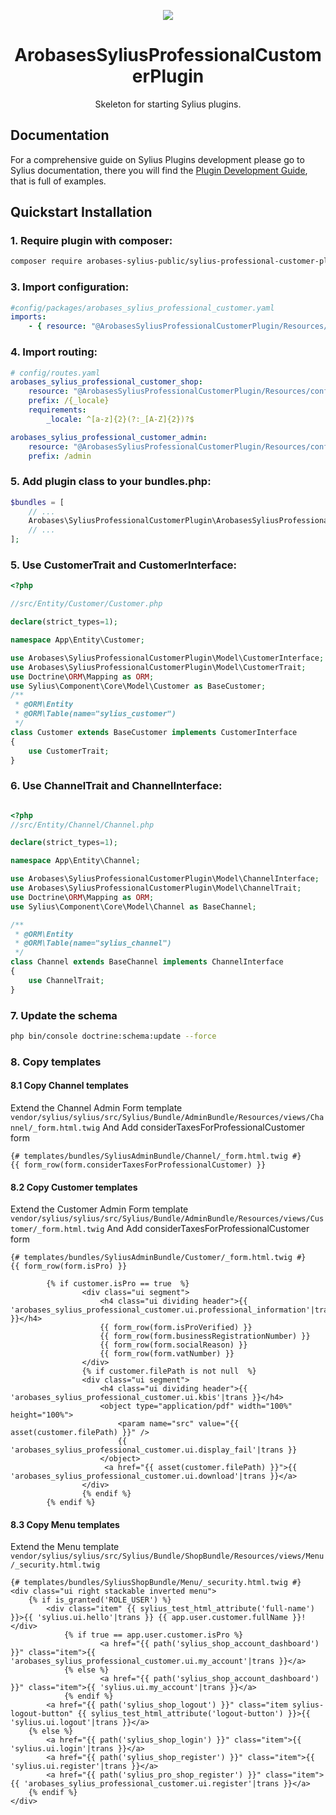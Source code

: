 <p align="center">
    <a href="https://sylius.com" target="_blank">
        <img src="https://demo.sylius.com/assets/shop/img/logo.png" />
    </a>
</p>

<h1 align="center">ArobasesSyliusProfessionalCustomerPlugin</h1>

<p align="center">Skeleton for starting Sylius plugins.</p>

## Documentation

For a comprehensive guide on Sylius Plugins development please go to Sylius documentation,
there you will find the <a href="https://docs.sylius.com/en/latest/plugin-development-guide/index.html">Plugin Development Guide</a>, that is full of examples.

## Quickstart Installation

### 1. Require plugin with composer:
```sh
composer require arobases-sylius-public/sylius-professional-customer-plugin
```
### 3. Import configuration:
```yml
#config/packages/arobases_sylius_professional_customer.yaml
imports:
    - { resource: "@ArobasesSyliusProfessionalCustomerPlugin/Resources/config/config.yaml" }
```

### 4. Import routing:
```yml
# config/routes.yaml
arobases_sylius_professional_customer_shop:
    resource: "@ArobasesSyliusProfessionalCustomerPlugin/Resources/config/shop_routing.yml"
    prefix: /{_locale}
    requirements:
        _locale: ^[a-z]{2}(?:_[A-Z]{2})?$

arobases_sylius_professional_customer_admin:
    resource: "@ArobasesSyliusProfessionalCustomerPlugin/Resources/config/admin_routing.yml"
    prefix: /admin

```
### 5. Add plugin class to your bundles.php:
```php
$bundles = [
    // ...
    Arobases\SyliusProfessionalCustomerPlugin\ArobasesSyliusProfessionalCustomerPlugin::class => ['all' => true],
    // ...
];
```
### 5. Use CustomerTrait and CustomerInterface:
```php
<?php

//src/Entity/Customer/Customer.php

declare(strict_types=1);

namespace App\Entity\Customer;

use Arobases\SyliusProfessionalCustomerPlugin\Model\CustomerInterface;
use Arobases\SyliusProfessionalCustomerPlugin\Model\CustomerTrait;
use Doctrine\ORM\Mapping as ORM;
use Sylius\Component\Core\Model\Customer as BaseCustomer;
/**
 * @ORM\Entity
 * @ORM\Table(name="sylius_customer")
 */
class Customer extends BaseCustomer implements CustomerInterface
{
    use CustomerTrait;
}

```
### 6. Use ChannelTrait and ChannelInterface:

```php

<?php
//src/Entity/Channel/Channel.php

declare(strict_types=1);

namespace App\Entity\Channel;

use Arobases\SyliusProfessionalCustomerPlugin\Model\ChannelInterface;
use Arobases\SyliusProfessionalCustomerPlugin\Model\ChannelTrait;
use Doctrine\ORM\Mapping as ORM;
use Sylius\Component\Core\Model\Channel as BaseChannel;

/**
 * @ORM\Entity
 * @ORM\Table(name="sylius_channel")
 */
class Channel extends BaseChannel implements ChannelInterface
{
    use ChannelTrait;
}
```
### 7. Update the schema

```bash
php bin/console doctrine:schema:update --force
```
### 8. Copy templates

#### 8.1 Copy Channel templates

Extend the Channel Admin Form template 
`vendor/sylius/sylius/src/Sylius/Bundle/AdminBundle/Resources/views/Channel/_form.html.twig`
And Add considerTaxesForProfessionalCustomer form
```twig
{# templates/bundles/SyliusAdminBundle/Channel/_form.html.twig #}
{{ form_row(form.considerTaxesForProfessionalCustomer) }}
```

#### 8.2 Copy Customer templates

Extend the Customer Admin Form template
`vendor/sylius/sylius/src/Sylius/Bundle/AdminBundle/Resources/views/Customer/_form.html.twig`
And Add considerTaxesForProfessionalCustomer form
```twig
{# templates/bundles/SyliusAdminBundle/Customer/_form.html.twig #}
{{ form_row(form.isPro) }}
```

```twig
        {% if customer.isPro == true  %}
                <div class="ui segment">
                    <h4 class="ui dividing header">{{ 'arobases_sylius_professional_customer.ui.professional_information'|trans }}</h4>
                    {{ form_row(form.isProVerified) }}
                    {{ form_row(form.businessRegistrationNumber) }}
                    {{ form_row(form.socialReason) }}
                    {{ form_row(form.vatNumber) }}
                </div>
                {% if customer.filePath is not null  %}
                <div class="ui segment">
                    <h4 class="ui dividing header">{{ 'arobases_sylius_professional_customer.ui.kbis'|trans }}</h4>
                    <object type="application/pdf" width="100%" height="100%">
                        <param name="src" value="{{ asset(customer.filePath) }}" />
                        {{ 'arobases_sylius_professional_customer.ui.display_fail'|trans }}
                    </object>
                     <a href="{{ asset(customer.filePath) }}">{{ 'arobases_sylius_professional_customer.ui.download'|trans }}</a>
                </div>
                {% endif %}
        {% endif %}

```

#### 8.3 Copy Menu templates
Extend the Menu template
`vendor/sylius/sylius/src/Sylius/Bundle/ShopBundle/Resources/views/Menu/_security.html.twig`
```twig
{# templates/bundles/SyliusShopBundle/Menu/_security.html.twig #}
<div class="ui right stackable inverted menu">
    {% if is_granted('ROLE_USER') %}
        <div class="item" {{ sylius_test_html_attribute('full-name') }}>{{ 'sylius.ui.hello'|trans }} {{ app.user.customer.fullName }}!</div>
            {% if true == app.user.customer.isPro %}
                    <a href="{{ path('sylius_shop_account_dashboard') }}" class="item">{{ 'arobases_sylius_professional_customer.ui.my_account'|trans }}</a>
            {% else %}
                    <a href="{{ path('sylius_shop_account_dashboard') }}" class="item">{{ 'sylius.ui.my_account'|trans }}</a>
            {% endif %}
        <a href="{{ path('sylius_shop_logout') }}" class="item sylius-logout-button" {{ sylius_test_html_attribute('logout-button') }}>{{ 'sylius.ui.logout'|trans }}</a>
    {% else %}
        <a href="{{ path('sylius_shop_login') }}" class="item">{{ 'sylius.ui.login'|trans }}</a>
        <a href="{{ path('sylius_shop_register') }}" class="item">{{ 'sylius.ui.register'|trans }}</a>
        <a href="{{ path('sylius_pro_shop_register') }}" class="item">{{ 'arobases_sylius_professional_customer.ui.register'|trans }}</a>
    {% endif %}
</div>
```
